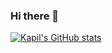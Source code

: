 ### Hi there 👋


[![Kapil's GitHub stats](https://github-readme-stats.vercel.app/api?username=KapilM26&theme=dark&hide=rank)](https://github.com/KapilM26)
<!--
**KapilM26/KapilM26** is a ✨ _special_ ✨ repository because its `README.md` (this file) appears on your GitHub profile.

Here are some ideas to get you started:

- 🔭 I’m currently working on ...
- 🌱 I’m currently learning ...
- 👯 I’m looking to collaborate on ...
- 🤔 I’m looking for help with ...
- 💬 Ask me about ...
- 📫 How to reach me: ...
- 😄 Pronouns: ...
- ⚡ Fun fact: ...
-->
